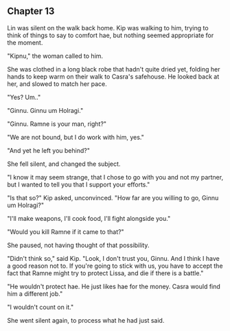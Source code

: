 <!--

ch13

- Setre visits Kip in the night, and is furious at him for letting Casra get to a vulnerable position
  - Setre plans the attack with Kip, tells them where the armory is so they can steal weapons.
  - Linyu suggests using radio to synchronize movements
  - Linyu teaches the people radio
  - Linyu and Ramne's woman, Punyu, become closer
  - Setre takes the antidote back to the Shadestead to heal the slaves who still follow Setre
- Armed with listeners, they surround the Shadestead
  - Kip hears strange signals from Holragi on the radio


Setting:
  - It's starting to get just above freezing temps

-->


## Chapter 13


  Lin was silent on the walk back home. Kip was walking to him, trying to think of things to say to comfort hae, but nothing seemed appropriate for the moment.

  "Kipnu," the woman called to him.

  She was clothed in a long black robe that hadn't quite dried yet, folding her hands to keep warm on their walk to Casra's safehouse. He looked back at her, and slowed to match her pace.

  "Yes? Um.."

  "Ginnu. Ginnu um Holragi."

  "Ginnu. Ramne is your man, right?"

  "We are not bound, but I do work with him, yes."

  "And yet he left you behind?"

  She fell silent, and changed the subject.

  "I know it may seem strange, that I chose to go with you and not my partner, but I wanted to tell you that I support your efforts."

  "Is that so?" Kip asked, unconvinced. "How far are you willing to go, Ginnu um Holragi?"

  "I'll make weapons, I'll cook food, I'll fight alongside you."

  "Would you kill Ramne if it came to that?"

  She paused, not having thought of that possibility.

  "Didn't think so," said Kip. "Look, I don't trust you, Ginnu. And I think I have a good reason not to. If you're going to stick with us, you have to accept the fact that Ramne might try to protect Lissa, and die if there is a battle."

  "He wouldn't protect hae. He just likes hae for the money. Casra would find him a different job."

  "I wouldn't count on it."

  She went silent again, to process what he had just said.
